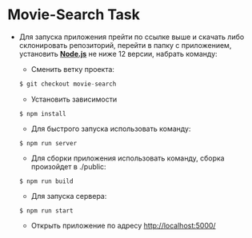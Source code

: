 # Movie-Search Task

+ Для запуска приложения прейти по ссылке выше и скачать либо склонировать репозиторий, перейти в папку с приложением, установить [**Node.js**](https://nodejs.org/en/) не ниже 12 версии, набрать команду:

    + Сменить ветку проекта:
    ```javascript
    $ git checkout movie-search
    ```
    + Установить зависимости
    ```jsvascript
    $ npm install
    ```
    + Для быстрого запуска использовать команду:

     ```jsvascript
    $ npm run server
    ```

    + Для сборки приложения использовать команду, сборка произойдет в ./public:

     ```jsvascript
    $ npm run build
    ```
    + Для запуска сервера:

     ```jsvascript
    $ npm run start
    ```

    + Открыть приложение по адресу [http://localhost:5000/](http://localhost:5000/)
